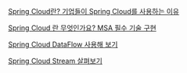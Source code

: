 [Spring Cloud란? 기업들이 Spring Cloud를 사용하는 이유](https://www.elancer.co.kr/blog/detail/248)

[Spring Cloud 란 무엇인가요? MSA 필수 기술 구현](https://www.cncf.co.kr/blog/spring-cloud-intro/)

[Spring Cloud DataFlow 사용해 보기](https://luvstudy.tistory.com/255)

[Spring Cloud Stream 살펴보기](https://tech.kakaopay.com/post/spring-cloud-stream/#spring-cloud-stream-%EC%82%B4%ED%8E%B4%EB%B3%B4%EA%B8%B0)
